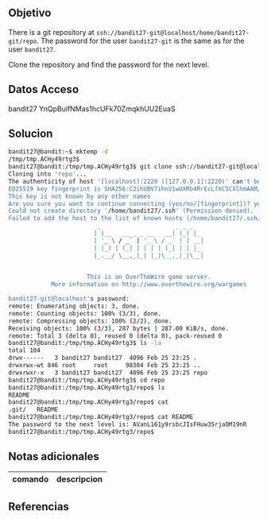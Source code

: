 
## Objetivo
There is a git repository at `ssh://bandit27-git@localhost/home/bandit27-git/repo`. The password for the user `bandit27-git` is the same as for the user `bandit27`.

Clone the repository and find the password for the next level.
## Datos Acceso
bandit27
YnQpBuifNMas1hcUFk70ZmqkhUU2EuaS
## Solucion
```bash
bandit27@bandit:~$ mktemp -d
/tmp/tmp.ACHy49rtg3$ 
bandit27@bandit:/tmp/tmp.ACHy49rtg3$ git clone ssh://bandit27-git@localhost:2220/home/bandit27-git/repo
Cloning into 'repo'...
The authenticity of host '[localhost]:2220 ([127.0.0.1]:2220)' can't be established.
ED25519 key fingerprint is SHA256:C2ihUBV7ihnV1wUXRb4RrEcLfXC5CXlhmAAM/urerLY.
This key is not known by any other names
Are you sure you want to continue connecting (yes/no/[fingerprint])? yes
Could not create directory '/home/bandit27/.ssh' (Permission denied).
Failed to add the host to the list of known hosts (/home/bandit27/.ssh/known_hosts).
                         _                     _ _ _   
                        | |__   __ _ _ __   __| (_) |_ 
                        | '_ \ / _` | '_ \ / _` | | __|
                        | |_) | (_| | | | | (_| | | |_ 
                        |_.__/ \__,_|_| |_|\__,_|_|\__|
                                                       

                      This is an OverTheWire game server. 
            More information on http://www.overthewire.org/wargames

bandit27-git@localhost's password: 
remote: Enumerating objects: 3, done.
remote: Counting objects: 100% (3/3), done.
remote: Compressing objects: 100% (2/2), done.
Receiving objects: 100% (3/3), 287 bytes | 287.00 KiB/s, done.
remote: Total 3 (delta 0), reused 0 (delta 0), pack-reused 0
bandit27@bandit:/tmp/tmp.ACHy49rtg3$ ls -la
total 104
drwx------   3 bandit27 bandit27  4096 Feb 25 23:25 .
drwxrwx-wt 846 root     root     98304 Feb 25 23:25 ..
drwxrwxr-x   3 bandit27 bandit27  4096 Feb 25 23:25 repo
bandit27@bandit:/tmp/tmp.ACHy49rtg3$ cd repo
bandit27@bandit:/tmp/tmp.ACHy49rtg3/repo$ ls
README
bandit27@bandit:/tmp/tmp.ACHy49rtg3/repo$ cat 
.git/   README  
bandit27@bandit:/tmp/tmp.ACHy49rtg3/repo$ cat README 
The password to the next level is: AVanL161y9rsbcJIsFHuw35rjaOM19nR
bandit27@bandit:/tmp/tmp.ACHy49rtg3/repo$ 


```
## Notas adicionales
| comando |  descripcion|
|---|----|


## Referencias



